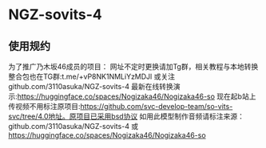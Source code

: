 # NGZ-sovits-4

## 使用规约

为了推广乃木坂46成员的项目：
网址不定时更换请加Tg群，相关教程与本地转换整合包也在TG群:t.me/+vP8NK1NMLiYzMDJl 或关注github.com/3110asuka/NGZ-sovits-4
最新在线转换演示:https://huggingface.co/spaces/Nogizaka46/Nogizaka46-so
现在起b站上传视频不用标注原项目:https://github.com/svc-develop-team/so-vits-svc/tree/4.0地址。原项目已采用bsd协议
如用此模型制作音频请标注来源：github.com/3110asuka/NGZ-sovits-4 或 https://huggingface.co/spaces/Nogizaka46/Nogizaka46-so

